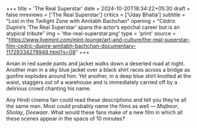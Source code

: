 +++
title = 'The Real Superstar'
date = 2024-10-20T18:34:22+05:30
draft = false
mreviews = ['The Real Superstar']
critics = ['Uday Bhatia']
subtitle = "Lost in the Twilight Zone with Amitabh Bachchan"
opening = "Cédric Dupire’s ‘The Real Superstar’ spans the actor’s epochal career but is an atypical tribute"
img = 'the-real-superstar.png'
type = 'print'
source = "https://www.livemint.com/mint-lounge/art-and-culture/the-real-superstar-film-cedric-dupire-amitabh-bachchan-documentary-11729334279948.html?s=08"
+++

Aman in red suede pants and jacket walks down a deserted road at night. Another man in a sky blue jacket over a black shirt races across a bridge as gunfire explodes around him. Yet another, in a deep blue shirt knotted at the waist, staggers out of a warehouse and is immediately carried off by a delirious crowd chanting his name.

Any Hindi cinema fan could read these descriptions and tell you they’re all the same man. Most could probably name the films as well &mdash; _Majboor_, _Sholay_, _Deewaar_. What would these fans make of a new film in which all these scenes appear in the space of 10 minutes?
